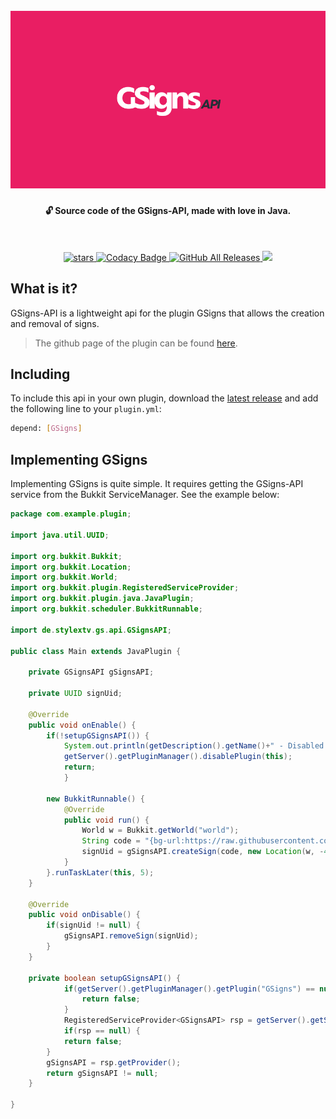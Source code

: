 <h1 align="center">
  <br>
  <img src="https://raw.githubusercontent.com/StylexTV/GSigns-API/main/showcase/cover/cover.png">
  <br>
</h1>

<h4 align="center">🔓 Source code of the GSigns-API, made with love in Java.</h4>

[![]()]()
<p align="center">
  <a href="https://GitHub.com/StylexTV/GSigns-API/stargazers/">
    <img alt="stars" src="https://img.shields.io/github/stars/StylexTV/GSigns-API.svg?color=ffdd00"/>
  </a>
  <a href="https://www.codacy.com/manual/noluck942/GSigns?utm_source=github.com&amp;utm_medium=referral&amp;utm_content=StylexTV/GSigns&amp;utm_campaign=Badge_Grade">
    <img alt="Codacy Badge" src="https://app.codacy.com/project/badge/Grade/a33dbb19ff17460d896a7864fececab6"/>
  </a>
  <a href="https://github.com/StylexTV/GSigns-API/releases/">
    <img alt="GitHub All Releases" src="https://img.shields.io/github/downloads/StylexTV/GSigns-API/total.svg"/>
  </a>
  <a href="https://stylextv.gitbook.io/gsigns/developers/api" alt="Docs (gitbook)">
    <img src="https://img.shields.io/badge/docs-gitbook-brightgreen"/>
  </a>
</p>

## What is it?
GSigns-API is a lightweight api for the plugin GSigns that allows the creation and removal of signs.
> The github page of the plugin can be found [here](https://github.com/StylexTV/GSigns/).

## Including
To include this api in your own plugin, download the [latest release](https://github.com/StylexTV/GSigns-API/releases/) and add the following line to your `plugin.yml`:
```bash
depend: [GSigns]
```

## Implementing GSigns
Implementing GSigns is quite simple. It requires getting the GSigns-API service from the Bukkit ServiceManager. See the example below:
```java
package com.example.plugin;

import java.util.UUID;

import org.bukkit.Bukkit;
import org.bukkit.Location;
import org.bukkit.World;
import org.bukkit.plugin.RegisteredServiceProvider;
import org.bukkit.plugin.java.JavaPlugin;
import org.bukkit.scheduler.BukkitRunnable;

import de.stylextv.gs.api.GSignsAPI;

public class Main extends JavaPlugin {
	
	private GSignsAPI gSignsAPI;
	
	private UUID signUid;
	
	@Override
	public void onEnable() {
		if(!setupGSignsAPI()) {
			System.out.println(getDescription().getName()+" - Disabled due to no GSigns dependency found!");
			getServer().getPluginManager().disablePlugin(this);
			return;
        	}
		
		new BukkitRunnable() {
			@Override
			public void run() {
				World w = Bukkit.getWorld("world");
				String code = "{bg-url:https://raw.githubusercontent.com/StylexTV/GSigns/master/showcase/socials/cover.png,dith:false}";
				signUid = gSignsAPI.createSign(code, new Location(w, -402, 100, -43), new Location(w, -395, 97, -43));
			}
		}.runTaskLater(this, 5);
	}
	
	@Override
	public void onDisable() {
		if(signUid != null) {
			gSignsAPI.removeSign(signUid);
		}
	}
	
	private boolean setupGSignsAPI() {
        	if(getServer().getPluginManager().getPlugin("GSigns") == null) {
        		return false;
        	}
        	RegisteredServiceProvider<GSignsAPI> rsp = getServer().getServicesManager().getRegistration(GSignsAPI.class);
        	if(rsp == null) {
			return false;
		}
		gSignsAPI = rsp.getProvider();
		return gSignsAPI != null;
	}
	
}
```
